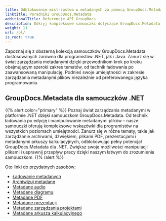 ```yaml
---
title: Odblokowanie mistrzostwa w metadanych za pomocą GroupDocs.Metadata
linktitle: Poradniki GroupDocs.Metadata
additionalTitle: Referencje API GroupDocs
description: Odkryj kompleksowe samouczki dotyczące GroupDocs.Metadata na różnych platformach. Opanuj zarządzanie metadanymi w .NET i Javie bez wysiłku.
weight: 11
url: /pl/
is_root: true
---
```


Zapoznaj się z obszerną kolekcją samouczków GroupDocs.Metadata dostosowanych zarówno dla programistów .NET, jak i Java. Zanurz się w świat zarządzania metadanymi dzięki przewodnikom krok po kroku obejmującym szeroki zakres tematów, od technik ładowania po zaawansowaną manipulację. Podnieś swoje umiejętności w zakresie zarządzania metadanymi plików niezależnie od preferowanego języka programowania.

## GroupDocs.Metadata dla samouczków .NET
{{% alert color="primary" %}}
Poznaj świat zarządzania metadanymi w platformie .NET dzięki samouczkom GroupDocs.Metadata. Od technik ładowania po edycję i manipulowanie metadanymi plików – nasze samouczki oferują kompleksowe wskazówki dla programistów na wszystkich poziomach umiejętności. Zanurz się w różne tematy, takie jak zarządzanie archiwami, dźwiękiem, plikami PDF, prezentacjami i metadanymi arkuszy kalkulacyjnych, odblokowując pełny potencjał GroupDocs.Metadata dla .NET. Zwiększ swoje możliwości manipulacji plikami i usprawnij przepływ pracy dzięki naszym łatwym do zrozumienia samouczkom.
{{% /alert %}}

Oto linki do przydatnych zasobów:
 
- [Ładowanie metadanych](./net/metadata-loading/)
- [Archiwizuj metadane](./net/archive-metadata/)
- [Metadane audio](./net/audio-metadata/)
- [Metadane diagramu](./net/diagram-metadata/)
- [Metadane PDF](./net/pdf-metadata/)
- [Metadane prezentacji](./net/presentation-metadata/)
- [Metadane zarządzania projektami](./net/project-management-metadata/)
- [Metadane arkusza kalkulacyjnego](./net/spreadsheet-metadata/)



